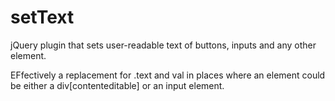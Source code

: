 # setText
jQuery plugin that sets user-readable text of buttons, inputs and any other element.

EFfectively a replacement for .text and val in places where an element could be either a div[contenteditable] or an input element.
